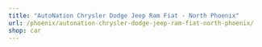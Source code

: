 ```yaml
---
title: "AutoNation Chrysler Dodge Jeep Ram Fiat - North Phoenix"
url: /phoenix/autonation-chrysler-dodge-jeep-ram-fiat-north-phoenix/
shop: car
---
```

